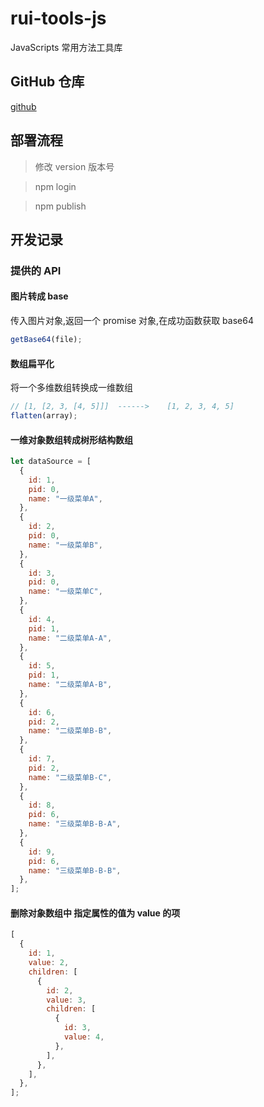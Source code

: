 # rui-tools-js

JavaScripts 常用方法工具库

## GitHub 仓库

[github](https://github.com/wesweet/rui-tools-js)
## 部署流程
> 修改 version 版本号

> npm login

> npm publish

## 开发记录

### 提供的 API

#### 图片转成 base

传入图片对象,返回一个 promise 对象,在成功函数获取 base64

```js
getBase64(file);
```

#### 数组扁平化

将一个多维数组转换成一维数组

```js
// [1, [2, 3, [4, 5]]]  ------>    [1, 2, 3, 4, 5]
flatten(array);
```

#### 一维对象数组转成树形结构数组

```js
let dataSource = [
  {
    id: 1,
    pid: 0,
    name: "一级菜单A",
  },
  {
    id: 2,
    pid: 0,
    name: "一级菜单B",
  },
  {
    id: 3,
    pid: 0,
    name: "一级菜单C",
  },
  {
    id: 4,
    pid: 1,
    name: "二级菜单A-A",
  },
  {
    id: 5,
    pid: 1,
    name: "二级菜单A-B",
  },
  {
    id: 6,
    pid: 2,
    name: "二级菜单B-B",
  },
  {
    id: 7,
    pid: 2,
    name: "二级菜单B-C",
  },
  {
    id: 8,
    pid: 6,
    name: "三级菜单B-B-A",
  },
  {
    id: 9,
    pid: 6,
    name: "三级菜单B-B-B",
  },
];
```

#### 删除对象数组中 指定属性的值为 value 的项

```js
[
  {
    id: 1,
    value: 2,
    children: [
      {
        id: 2,
        value: 3,
        children: [
          {
            id: 3,
            value: 4,
          },
        ],
      },
    ],
  },
];
```
